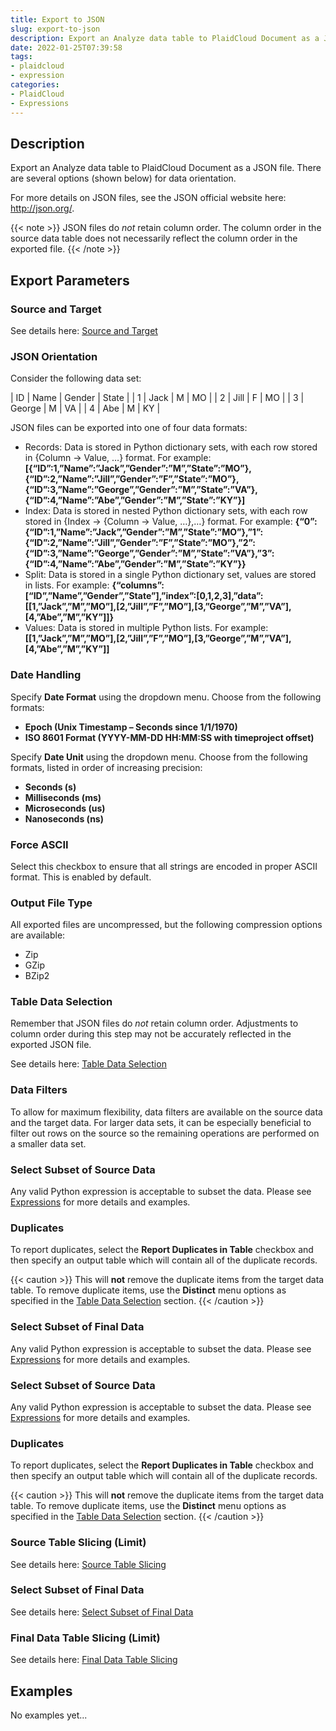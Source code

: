 ```yaml
---
title: Export to JSON
slug: export-to-json
description: Export an Analyze data table to PlaidCloud Document as a JSON file
date: 2022-01-25T07:39:58
tags:
- plaidcloud
- expression
categories:
- PlaidCloud
- Expressions
---
```



## Description


Export an Analyze data table to PlaidCloud Document as a JSON file. There are several options (shown below) for data orientation.



For more details on JSON files, see the JSON official website here: <http://json.org/>.


{{< note >}}
JSON files do *not* retain column order. The column order in the source data table does not necessarily reflect the column order in the exported file.
{{< /note >}}




## Export Parameters


### Source and Target


See details here: [Source and Target](/docs/workflow-steps/common/table-data-selection)



### JSON Orientation


Consider the following data set:




| ID | Name | Gender | State |
| 1 | Jack | M | MO |
| 2 | Jill | F | MO |
| 3 | George | M | VA |
| 4 | Abe | M | KY |

JSON files can be exported into one of four data formats:


* Records: Data is stored in Python dictionary sets, with each row stored in {Column -> Value, …} format. For example: **[{“ID”:1,”Name”:”Jack”,”Gender”:”M”,”State”:”MO”},{“ID”:2,”Name”:”Jill”,”Gender”:”F”,”State”:”MO”},{“ID”:3,”Name”:”George”,”Gender”:”M”,”State”:”VA”},{“ID”:4,”Name”:”Abe”,”Gender”:”M”,”State”:”KY”}]**
* Index: Data is stored in nested Python dictionary sets, with each row stored in {Index -> {Column -> Value, …},…} format. For example: **{“0”:{“ID”:1,”Name”:”Jack”,”Gender”:”M”,”State”:”MO”},”1”:{“ID”:2,”Name”:”Jill”,”Gender”:”F”,”State”:”MO”},”2”:{“ID”:3,”Name”:”George”,”Gender”:”M”,”State”:”VA”},”3”:{“ID”:4,”Name”:”Abe”,”Gender”:”M”,”State”:”KY”}}**
* Split: Data is stored in a single Python dictionary set, values are stored in lists. For example: **{“columns”:[“ID”,”Name”,”Gender”,”State”],”index”:[0,1,2,3],”data”:[[1,”Jack”,”M”,”MO”],[2,”Jill”,”F”,”MO”],[3,”George”,”M”,”VA”],[4,”Abe”,”M”,”KY”]]}**
* Values: Data is stored in multiple Python lists. For example: **[[1,”Jack”,”M”,”MO”],[2,”Jill”,”F”,”MO”],[3,”George”,”M”,”VA”],[4,”Abe”,”M”,”KY”]]**


### Date Handling


Specify **Date Format** using the dropdown menu. Choose from the following formats:


* **Epoch (Unix Timestamp – Seconds since 1/1/1970)**
* **ISO 8601 Format (YYYY-MM-DD HH:MM:SS with timeproject offset)**

Specify **Date Unit** using the dropdown menu. Choose from the following formats, listed in order of increasing precision:


* **Seconds (s)**
* **Milliseconds (ms)**
* **Microseconds (us)**
* **Nanoseconds (ns)**

### Force ASCII


Select this checkbox to ensure that all strings are encoded in proper ASCII format. This is enabled by default.



### Output File Type


All exported files are uncompressed, but the following compression options are available:


* Zip
* GZip
* BZip2


### Table Data Selection


Remember that JSON files do *not* retain column order. Adjustments to column order during this step may not be accurately reflected in the exported JSON file.


See details here: [Table Data Selection](/docs/workflow-steps/common/table-data-selection)



### Data Filters


To allow for maximum flexibility, data filters are available on the source data and the target data. For larger data sets, it can be especially beneficial to filter out rows on the source so the remaining operations are performed on a smaller data set.



### Select Subset of Source Data


Any valid Python expression is acceptable to subset the data. Please see [Expressions](/docs/expressions) for more details and examples.



### Duplicates


To report duplicates, select the **Report Duplicates in Table** checkbox and then specify an output table which will contain all of the duplicate records.

{{< caution >}}
This will **not** remove the duplicate items from the target data table. To remove duplicate items, use the **Distinct** menu options as specified in the [Table Data Selection](../transforms/common\_features#table-data-selection) section.
{{< /caution >}}




### Select Subset of Final Data


Any valid Python expression is acceptable to subset the data. Please see [Expressions](/docs/expressions) for more details and examples.






### Select Subset of Source Data


Any valid Python expression is acceptable to subset the data. Please see [Expressions](/docs/expressions) for more details and examples.



### Duplicates


To report duplicates, select the **Report Duplicates in Table** checkbox and then specify an output table which will contain all of the duplicate records.



{{< caution >}}
This will **not** remove the duplicate items from the target data table. To remove duplicate items, use the **Distinct** menu options as specified in the [Table Data Selection](../transforms/common\_features#table-data-selection) section.
{{< /caution >}}



### Source Table Slicing (Limit)


See details here: [Source Table Slicing](/docs/workflow-steps/common/source-table-slicing-limit)



### Select Subset of Final Data


See details here: [Select Subset of Final Data](/docs/workflow-steps/common/select-subset-of-final-data)



### Final Data Table Slicing (Limit)


See details here: [Final Data Table Slicing](/docs/workflow-steps/common/final-data-table-slicing)







## Examples


No examples yet...
